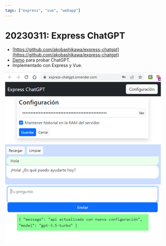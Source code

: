 ```yaml
---
tags: ["express", "vue", "webapp"]
---
```


# 20230311: Express ChatGPT

- [https://github.com/akobashikawa/express-chatgpt](https://github.com/akobashikawa/express-chatgpt)
- [Demo](https://express-chatgpt.onrender.com/) para probar ChatGPT.
- Implementado con Express y Vue.

![](20230311-express-chatgpt.png)